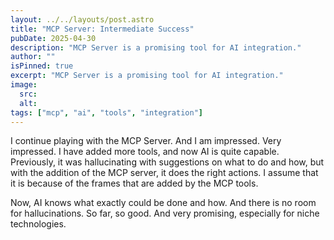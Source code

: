 ```yaml
---
layout: ../../layouts/post.astro
title: "MCP Server: Intermediate Success"
pubDate: 2025-04-30
description: "MCP Server is a promising tool for AI integration."
author: ""
isPinned: true
excerpt: "MCP Server is a promising tool for AI integration."
image:
  src:
  alt:
tags: ["mcp", "ai", "tools", "integration"]
---
```


I continue playing with the MCP Server. And I am impressed. Very impressed. 
I have added more tools, and now AI is quite capable. Previously, it was hallucinating with suggestions on what to do and how, but with the addition of the MCP server, it does the right actions. I assume that it is because of the frames that are added by the MCP tools. 

Now, AI knows what exactly could be done and how. And there is no room for hallucinations.
So far, so good. And very promising, especially for niche technologies.